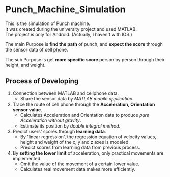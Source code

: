# Punch_Machine_Simulation


This is the simulation of Punch machine.  
It was created during the university project and used MATLAB.  
The project is only for Android.
(Actually, I haven't with IOS.)

The main Purpose is **find the path** of punch, and **expect the score** through the sensor data of cell phone.

The sub Purpose is get **more specific score** person by person through their height, and weight.

## Process of Developing
1. Connection between MATLAB and cellphone data.
    * Share the sensor data by *MATLAB mobile application*. 
2. Trace the route of cell phone through the **Acceleration, Orientation sensor value**.
    * Calculates Acceleration and Orientation data to produce *pure Acceleration without gravity*.
    * Estimate its position by *double integral method*.
3. Predict users' scores through **learning data**.
    * By 'linear regression', the regression equation of velocity values, height and weight of the x, y and z axes is modeled.
    * Predict scores from learning data from previous process.
4. By **setting the lower limit** of acceleration, only practical movements are implemented.
    * Omit the value of the movement of a certain lower value.
    * Calculates real movement data makes more efficiently.
